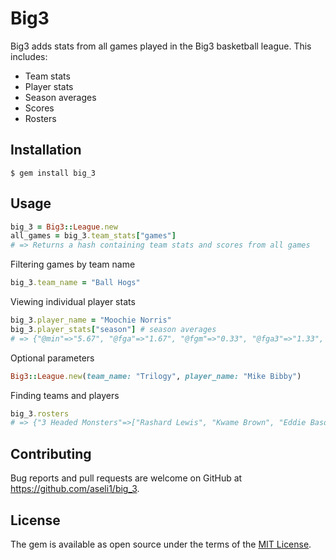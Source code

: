 # Big3

Big3 adds stats from all games played in the Big3 basketball league.  This includes:

* Team stats
* Player stats
* Season averages
* Scores
* Rosters


## Installation

    $ gem install big_3

## Usage

```ruby
big_3 = Big3::League.new
all_games = big_3.team_stats["games"]
# => Returns a hash containing team stats and scores from all games
```

Filtering games by team name

```ruby
big_3.team_name = "Ball Hogs"
```

Viewing individual player stats

```ruby
big_3.player_name = "Moochie Norris"
big_3.player_stats["season"] # season averages
# => {"@min"=>"5.67", "@fga"=>"1.67", "@fgm"=>"0.33", "@fga3"=>"1.33", "@fgm3"=>"0.33", "@fga4"=>"0.0", "@fgm4"=>"0.0", "@fta2"=>"0.67", "@ftm2"=>"0.0", "@fta3"=>"0.0", "@ftm3"=>"0.0", "@fta4"=>"0.0", "@ftm4"=>"0.0", "@fta1"=>"0.0", "@ftm1"=>"0.0", "@fta"=>"0.67", "@ftm"=>"0.0", "@treb"=>"1.33", "@oreb"=>"0.33", "@dreb"=>"1.0", "@ast"=>"0.67", "@stl"=>"0.67", "@blk"=>"0.0", "@pf"=>"1.0", "@tp"=>"1.0", "@eff"=>"1.67", "@net"=>"23.87", "@plusminus"=>"-3.33", "@to"=>"0.67"}
```

Optional parameters

```ruby
Big3::League.new(team_name: "Trilogy", player_name: "Mike Bibby")
```

Finding teams and players

```ruby
big_3.rosters
# => {"3 Headed Monsters"=>["Rashard Lewis", "Kwame Brown", "Eddie Basden", "Hakim Warrick", "Mahmoud Abdul-Rauf", "Jason Williams", "Kareem Rush"], .etc}
```

## Contributing

Bug reports and pull requests are welcome on GitHub at https://github.com/aseli1/big_3.

## License

The gem is available as open source under the terms of the [MIT License](http://opensource.org/licenses/MIT).
